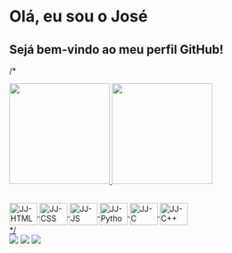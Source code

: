 <h1>Olá, eu sou o José</h1>
<h2>Sejá bem-vindo ao meu perfil GitHub!</h2>

/*<div>
	<a href="https://github.com/apollochromo">
	<img height="180em" src="https://github-readme-stats.vercel.app/api?username=apollochromo&show_icons=true&theme=tokyonight&include_all_commits=true&count_private=true"/>
	<img height="180em" src="https://github-readme-stats.vercel.app/api/top-langs/?username=apollochromo&layout=compact&langs_count=7&theme=tokyonight"/>
</div>
  
<div style="display: inline_block"><br>
	<img align="center" alt="JJ-HTML" height="40" width="50" src="https://cdn.jsdelivr.net/gh/devicons/devicon/icons/html5/html5-original.svg">
	<img align="center" alt="JJ-CSS" height="40" width="50" src="https://cdn.jsdelivr.net/gh/devicons/devicon/icons/css3/css3-original.svg">
  	<img align="center" alt="JJ-JS" height="40" width="50" src="https://cdn.jsdelivr.net/gh/devicons/devicon/icons/javascript/javascript-plain.svg">
  	<img align="center" alt="JJ-Python" height="40" width="50" src="https://cdn.jsdelivr.net/gh/devicons/devicon/icons/python/python-original.svg">
  	<img align="center" alt="JJ-C" height="40" width="50" src="https://cdn.jsdelivr.net/gh/devicons/devicon/icons/c/c-original.svg">
	<img align="center" alt="JJ-C++" height="40" width="50" src="https://cdn.jsdelivr.net/gh/devicons/devicon/icons/cplusplus/cplusplus-original.svg">
</div>
	*/
<br>
	
<div> 
	<a href="https://www.linkedin.com/in/jos%C3%A9-costa-de-macedo-j%C3%BAnior-54309b220/" target="_blank"><img src="https://img.shields.io/badge/LinkedIn-0077B5?style=for-the-badge&logo=linkedin&logoColor=white" target="_blank"></a>
  	<a href="mailto:usstheodore@protonmail.com" target="_blank"><img src="https://img.shields.io/badge/ProtonMail-8B89CC?style=for-the-badge&logo=protonmail&logoColor=white"></a>
	<a href="https://t.me/josejunior18th" target="_blank"><img src="https://img.shields.io/badge/Telegram-2CA5E0?style=for-the-badge&logo=telegram&logoColor=white"></a>
</div> 
